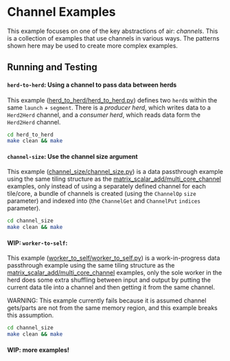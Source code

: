 # Channel Examples

This example focuses on one of the key abstractions of air: *channels*. This is a collection of examples that use channels in various ways. The patterns shown here may be used to create more complex examples.

## Running and Testing

#### ```herd-to-herd```: Using a channel to pass data between herds

This example ([herd_to_herd/herd_to_herd.py](herd_to_herd/herd_to_herd.py)) defines two `herd`s within the same `launch` + `segment`. There is a *producer herd*, which writes data to a `Herd2Herd` channel, and a *consumer herd*, which reads data form the `Herd2Herd` channel.

```bash
cd herd_to_herd
make clean && make
```

#### ```channel-size```: Use the channel size argument

This example ([channel_size/channel_size.py](channel_size/channel_size.py)) is a data passthrough example using the same tiling structure as the [matrix_scalar_add/multi_core_channel](../matrix_scalar_add/multi_core_channel.py) examples, only instead of using a separately defined channel for each tile/core, a bundle of channels is created (using the `ChannelOp` `size` parameter) and indexed into (the `ChannelGet` and `ChannelPut` `indices` parameter).

```bash
cd channel_size
make clean && make
```

#### WIP: ```worker-to-self```:

This example ([worker_to_self/worker_to_self.py](worker_to_self/worker_to_self.py)) is a work-in-progress data passthrough example using the same tiling structure as the [matrix_scalar_add/multi_core_channel](../matrix_scalar_add/multi_core_channel.py) examples, only the sole worker in the herd does some extra shuffling between input and output by putting the current data tile into a channel and then getting it from the same channel.

WARNING: This example currently fails because it is assumed channel gets/parts are not from the same memory region, and this example breaks this assumption.

```bash
cd channel_size
make clean && make
```

#### WIP: more examples!